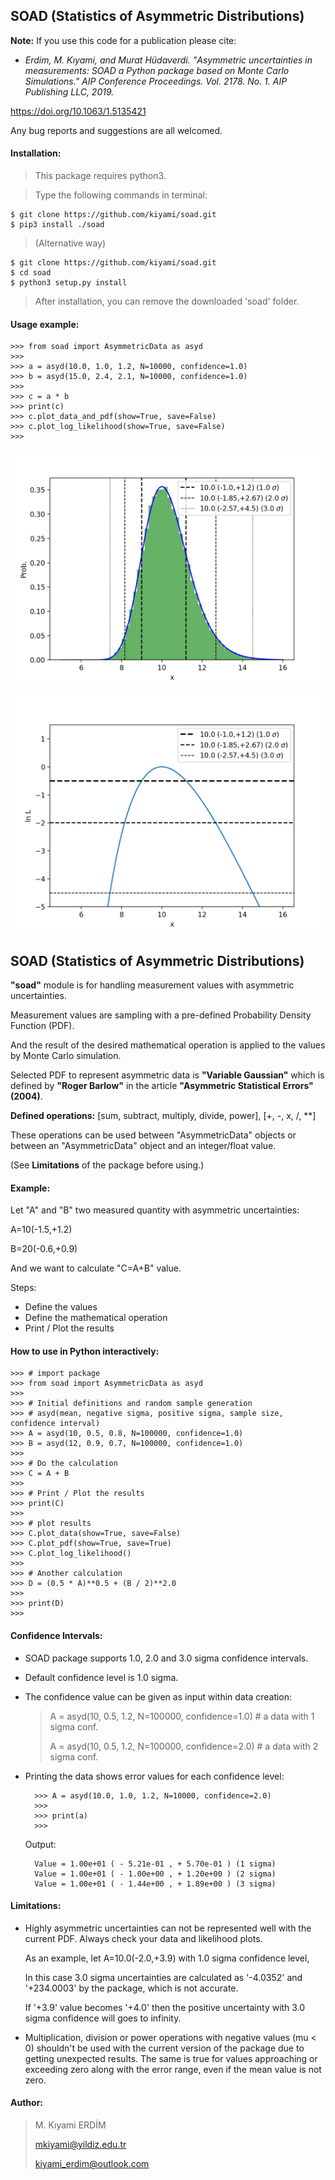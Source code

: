 ## SOAD (Statistics of Asymmetric Distributions)

**Note:** If you use this code for a publication please cite:

- <em>Erdіm, M. Kıyami, and Murat Hüdaverdі. "Asymmetric uncertainties in measurements: SOAD a Python package based on Monte Carlo Simulations." AIP Conference Proceedings. Vol. 2178. No. 1. AIP Publishing LLC, 2019.</em>

https://doi.org/10.1063/1.5135421

Any bug reports and suggestions are all welcomed.

#### Installation:
> This package requires python3.

> Type the following commands in terminal:
>
    $ git clone https://github.com/kiyami/soad.git
    $ pip3 install ./soad

> (Alternative way)
>
    $ git clone https://github.com/kiyami/soad.git
    $ cd soad
    $ python3 setup.py install

> After installation, you can remove the downloaded 'soad' folder.

#### Usage example:
    >>> from soad import AsymmetricData as asyd
    >>>
    >>> a = asyd(10.0, 1.0, 1.2, N=10000, confidence=1.0)
    >>> b = asyd(15.0, 2.4, 2.1, N=10000, confidence=1.0)
    >>>
    >>> c = a * b
    >>> print(c)
    >>> c.plot_data_and_pdf(show=True, save=False)
    >>> c.plot_log_likelihood(show=True, save=False)
    >>>



![GitHub Logo](/examples/plot_data_and_pdf.png "Logo Title Text 1")


![GitHub Logo](/examples/plot_loglikelihood.png "Logo Title Text 1")


## SOAD (Statistics of Asymmetric Distributions)

**"soad"** module is for handling measurement values with asymmetric uncertainties.

Measurement values are sampling with a pre-defined Probability Density Function (PDF).

And the result of the desired mathematical operation is applied to the values by Monte Carlo simulation.

Selected PDF to represent asymmetric data is **"Variable Gaussian"** which is defined by **"Roger Barlow"** in the article **"Asymmetric Statistical Errors" (2004)**.


**Defined operations:**
[sum, subtract, multiply, divide, power], [+, -, x, /, **]

These operations can be used between "AsymmetricData" objects
or between an "AsymmetricData" object and an integer/float value.

(See **Limitations** of the package before using.)


#### Example:
Let "A" and "B" two measured quantity with asymmetric uncertainties:

A=10(-1.5,+1.2)

B=20(-0.6,+0.9)

And we want to calculate "C=A+B" value.

Steps:
- Define the values
- Define the mathematical operation
- Print / Plot the results

#### How to use in Python interactively:

    >>> # import package    
    >>> from soad import AsymmetricData as asyd
    >>>
    >>> # Initial definitions and random sample generation
    >>> # asyd(mean, negative sigma, positive sigma, sample size, confidence interval)
    >>> A = asyd(10, 0.5, 0.8, N=100000, confidence=1.0)
    >>> B = asyd(12, 0.9, 0.7, N=100000, confidence=1.0)
    >>> 
    >>> # Do the calculation
    >>> C = A + B
    >>>
    >>> # Print / Plot the results
    >>> print(C)
    >>>
    >>> # plot results
    >>> C.plot_data(show=True, save=False)
    >>> C.plot_pdf(show=True, save=True)
    >>> C.plot_log_likelihood()
    >>>
    >>> # Another calculation
    >>> D = (0.5 * A)**0.5 + (B / 2)**2.0
    >>>
    >>> print(D)
    >>>

#### Confidence Intervals:
* SOAD package supports 1.0, 2.0 and 3.0 sigma confidence intervals. 
  
* Default confidence level is 1.0 sigma.

* The confidence value can be given as input within data creation:
  
    > A = asyd(10, 0.5, 1.2, N=100000, confidence=1.0)  # a data with 1 sigma conf.
    >
    > A = asyd(10, 0.5, 1.2, N=100000, confidence=2.0)  # a data with 2 sigma conf.

* Printing the data shows error values for each confidence level:

        >>> A = asyd(10.0, 1.0, 1.2, N=10000, confidence=2.0)
        >>>
        >>> print(a)
        >>>

    Output:

        Value = 1.00e+01 ( - 5.21e-01 , + 5.70e-01 ) (1 sigma)
        Value = 1.00e+01 ( - 1.00e+00 , + 1.20e+00 ) (2 sigma)
        Value = 1.00e+01 ( - 1.44e+00 , + 1.89e+00 ) (3 sigma)

#### Limitations:

* Highly asymmetric uncertainties can not be represented well with the current PDF.
Always check your data and likelihood plots.
  

    As an example, let A=10.0(-2.0,+3.9) with 1.0 sigma confidence level,

    In this case 3.0 sigma uncertainties are calculated as '-4.0352' and '+234.0003' by the package,
    which is not accurate.

    If '+3.9' value becomes '+4.0' then the positive uncertainty with 3.0 sigma confidence will goes to infinity.

* Multiplication, division or power operations with negative values (mu < 0) shouldn't be used with the current
  version of the package due to getting unexpected results. The same is true for values approaching or exceeding zero
  along with the error range, even if the mean value is not zero.

#### Author:

> M. Kıyami ERDİM
> 
> mkiyami@yildiz.edu.tr
> 
> kiyami_erdim@outlook.com